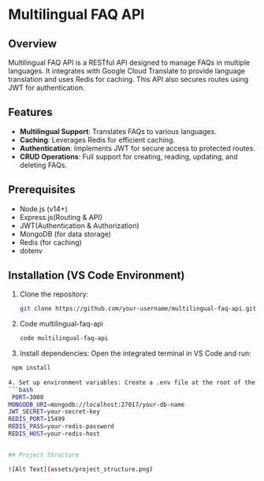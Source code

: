 # Multilingual FAQ API

## Overview

Multilingual FAQ API is a RESTful API designed to manage FAQs in multiple languages. It integrates with Google Cloud Translate to provide language translation and uses Redis for caching. This API also secures routes using JWT for authentication.

## Features

- **Multilingual Support**: Translates FAQs to various languages.
- **Caching**: Leverages Redis for efficient caching.
- **Authentication**: Implements JWT for secure access to protected routes.
- **CRUD Operations**: Full support for creating, reading, updating, and deleting FAQs.

## Prerequisites

- Node.js (v14+)
- Express.js(Routing & API)
- JWT(Authentication & Authorization)
- MongoDB (for data storage)
- Redis (for caching)
- dotenv

## Installation (VS Code Environment)

1. Clone the repository:
   ```bash
   git clone https://github.com/your-username/multilingual-faq-api.git
2. Code multilingual-faq-api
    ```bash
   code multilingual-faq-api
3. Install dependencies: Open the integrated terminal in VS Code and run:
  ```bash
   npm install
   
4. Set up environment variables: Create a .env file at the root of the project:
  ```bash
   PORT=3000
MONGODB_URI=mongodb://localhost:27017/your-db-name
JWT_SECRET=your-secret-key
REDIS_PORT=15499
REDIS_PASS=your-redis-password
REDIS_HOST=your-redis-host


## Project Structure

![Alt Text](assets/project_structure.png)



